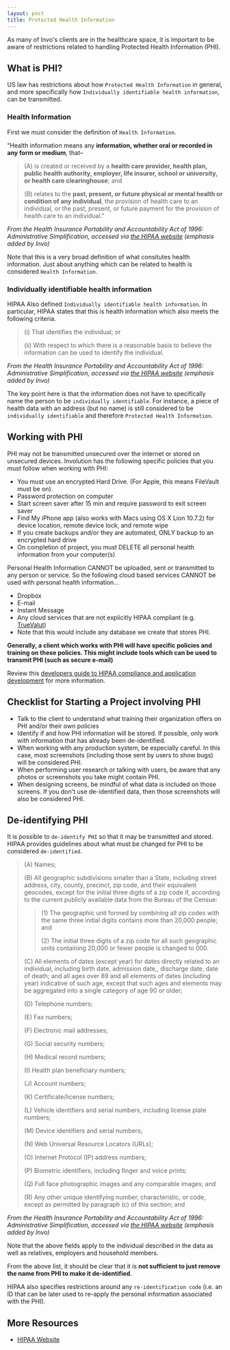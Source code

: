 ```yaml
---
layout: post
title: Protected Health Information
---
```


As many of Invo's clients are in the healthcare space, it is important to be aware of restrictions related to handling Protected Health Information (PHI). 

## What is PHI?
US law has restrictions about how `Protected Health Information` in general, and more specifically how `Individually identifiable health information`, can be transmitted.

### Health Information
First we must consider the definition of `Health Information`.

>
“Health information means any **information, whether oral or recorded in any form or medium**, that–
>
>(A) is created or received by a **health care provider, health plan, public health authority, employer, life insurer, school or university, or health care clearinghouse**; and
>
>(B) relates to the **past, present, or future physical or mental health or condition of any individual**, the provision of health care to an individual, or the past, present, or future payment for the provision of health care to an individual.”

*From the Health Insurance Portability and Accountability Act of 1996:  Administrative Simplification, accessed via [the HIPAA website](http://www.hipaa.com/hipaa-protected-health-information-what-does-phi-include/) (emphasis added by Invo)*

Note that this is a very broad definition of what consitutes health information. Just about anything which can be related to health is considered `Health Information`.

### Individually identifiable health information
HIPAA Also defined `Individually identifiable health information`. In particular, HIPAA states that this is health information which also meets the following criteria.

>(i)   That identifies the individual; or
>
>(ii) With respect to which there is a reasonable basis to believe the information can be used to identify the individual.

*From the Health Insurance Portability and Accountability Act of 1996:  Administrative Simplification, accessed via [the HIPAA website](http://www.hipaa.com/hipaa-protected-health-information-what-does-phi-include/) (emphasis added by Invo)*

The key point here is that the information does not have to specifically name the person to be `individually identifiable`. For instance, a piece of health data with an address (but no name) is still considered to be `individually identifiable` and therefore `Protected Health Information`.

## Working with PHI
PHI may not be transmitted unsecured over the internet or stored on unsecured devices. Involution has the following specific policies that you must follow when working with PHI:

* You must use an encrypted Hard Drive. (For Apple, this means FileVault must be on).
* Password protection on computer
* Start screen saver after 15 min and require password to exit screen saver
* Find My iPhone app (also works with Macs using OS X Lion 10.7.2) for device location, remote device lock, and remote wipe
* If you create backups and/or they are automated, ONLY backup to an encrypted hard drive
* On completion of project, you must DELETE all personal health information from your computer(s)

Personal Health Information CANNOT be uploaded, sent or transmitted to any person or service. So the following cloud based services CANNOT be used with personal health information…

* Dropbox
* E-mail
* Instant Message
* Any cloud services that are not explicitly HIPAA compliant (e.g. [TrueValut](https://www.truevault.com/))
 * Note that this would include any database we create that stores PHI.

**Generally, a client which works with PHI will have specific policies and training on these policies. This might include tools which can be used to transmit PHI (such as secure e-mail)**

Review this [developers guide to HIPAA compliance and application development](https://github.com/truevault/hipaa-compliance-developers-guide) for more information.


## Checklist for Starting a Project involving PHI

* Talk to the client to understand what training their organization offers on PHI and/or their own policies
* Identify if and how PHI information will be stored. If possible, only work with information that has already been de-identified.
* When working with any production system, be especially careful. In this case, most screenshots (including those sent by users to show bugs) will be considered PHI.
* When performing user research or talking with users, be aware that any photos or screenshots you take might contain PHI.
* When designing screens, be mindful of what data is included on those screens. If you don't use de-identified data, then those screenshots will also be considered PHI.


## De-identifying PHI
It is possible to `de-identify PHI` so that it may be transmitted and stored.  HIPAA provides guidelines about what must be changed for PHI to be considered `de-identified`.

>(A) Names;
>
>(B) All geographic subdivisions smaller than a State, including street address, city, county, precinct, zip code, and their equivalent geocodes, except for the initial three digits of a zip code if, according to the current publicly available data from the Bureau of the Censue:
>
>>(1) The geographic unit formed by combining all zip codes with the same three initial digits contains more than 20,000 people; and
>>
>>(2) The initial three digits of a zip code for all such geographic units containing 20,000 or fewer people is changed to 000.
>
>(C) All elements of dates (except year) for dates directly related to an individual, including birth date, admission date,, discharge date, date of death; and all ages over 89 and all elements of dates (including year) indicative of such age, except that such ages and elements may be aggregated into a single category of age 90 or older;
>
>(D) Telephone numbers;
>
>(E) Fax numbers;
>
>(F) Electronic mail addresses;
>
>(G) Social security numbers;
>
>(H) Medical record numbers;
>
>(I) Health plan beneficiary numbers;
>
>(J) Account numbers;
>
>(K) Certificate/license numbers;
>
>(L) Vehicle identifiers and serial numbers, including license plate numbers;
>
>(M) Device identifiers and serial numbers;
>
>(N) Web Universal Resource Locators (URLs);
>
>(O) Internet Protocol (IP) address numbers;
>
>(P) Biometric identifiers, including finger and voice prints;
>
>(Q) Full face photographic images and any comparable images; and
>
>(R) Any other unique identifying number, characteristic, or code, except as permitted by paragraph (c) of this section; and
>

*From the Health Insurance Portability and Accountability Act of 1996:  Administrative Simplification, accessed via [the HIPAA website](http://www.hipaa.com/hipaa-protected-health-information-what-does-phi-include/) (emphasis added by Invo)*

Note that the above fields apply to the individual described in the data as well as relatives, employers and household members.

From the above list, it should be clear that it is **not sufficient to just remove the name from PHI to make it de-identified**.

HIPAA also specifies restrictions around any `re-identification code` (i.e. an ID that can be later used to re-apply the personal information associated with the PHI).

## More Resources
* [HIPAA Website](http://www.hipaa.com/hipaa-protected-health-information-what-does-phi-include/)